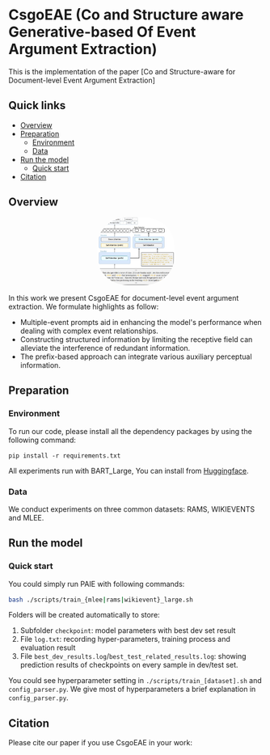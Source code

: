 # CsgoEAE (**C**o and **S**tructure aware **G**enerative-based **O**f **E**vent **A**rgument **E**xtraction)
This is the implementation of the paper [Co and Structure-aware for Document-level Event Argument Extraction]


## Quick links

* [Overview](#overview)
* [Preparation](#preparation)
  * [Environment](#environment)
  * [Data](#data)
* [Run the model](#run-lm-bff)
  * [Quick start](#quick-start)
* [Citation](#citation)

## Overview
<p align="center" width="100%">
<img src="./CsgoEAE_backbone.jpg" alt="CsgoEAE" style="width: 30%; height: auto; display: inline-block; margin: auto; border-radius: 40%;">
</p>
In this work we present CsgoEAE for document-level event argument extraction. We formulate highlights as follow:

- Multiple-event prompts aid in enhancing the model's performance when dealing with complex event relationships.
- Constructing structured information by limiting the receptive field can alleviate the interference of redundant information.
- The prefix-based approach can integrate various auxiliary perceptual information.


## Preparation

### Environment
To run our code, please install all the dependency packages by using the following command:

```
pip install -r requirements.txt
```
All experiments run with BART_Large, You can install from [Huggingface](https://huggingface.co/facebook/bart-large).

### Data
We conduct experiments on three common datasets: RAMS, WIKIEVENTS and MLEE.

## Run the model

### Quick start
You could simply run PAIE with following commands: 
```bash
bash ./scripts/train_{mlee|rams|wikievent}_large.sh
```
Folders will be created automatically to store: 

1. Subfolder `checkpoint`: model parameters with best dev set result
2. File `log.txt`: recording hyper-parameters, training process and evaluation result
3. File `best_dev_results.log`/`best_test_related_results.log`: showing prediction results of checkpoints on every sample in dev/test set.

You could see hyperparameter setting in `./scripts/train_[dataset].sh` and `config_parser.py`. We give most of hyperparameters a brief explanation in `config_parser.py`.



## Citation
Please cite our paper if you use CsgoEAE in your work:
```bibtex

```
